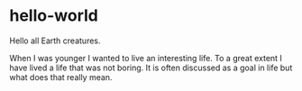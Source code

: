 # hello-world

Hello all Earth creatures.

When I was younger I wanted to live an interesting life. 
To a great extent I have lived a life that was not boring. 
It is often discussed as a goal in life but what does that really mean. 
